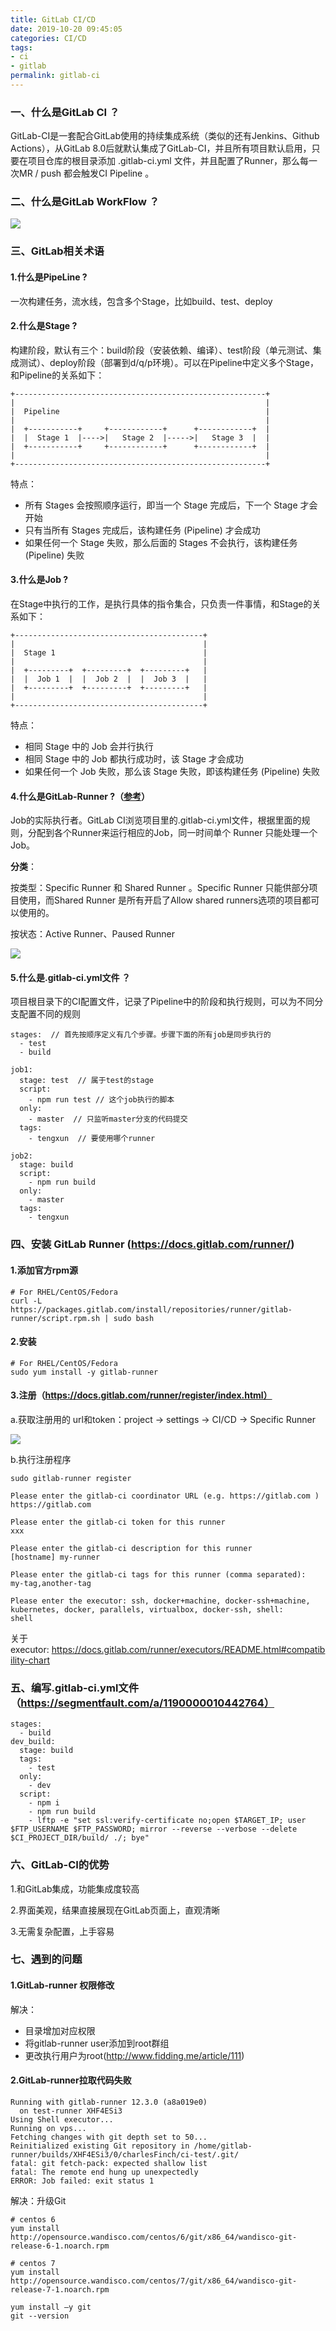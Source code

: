```yaml
---
title: GitLab CI/CD
date: 2019-10-20 09:45:05
categories: CI/CD
tags:
- ci
- gitlab
permalink: gitlab-ci
---
```

### 一、什么是GitLab CI ？
GitLab-CI是一套配合GitLab使用的持续集成系统（类似的还有Jenkins、Github Actions），从GitLab 8.0后就默认集成了GitLab-CI，并且所有项目默认启用，只要在项目仓库的根目录添加 .gitlab-ci.yml 文件，并且配置了Runner，那么每一次MR / push 都会触发CI Pipeline 。
<!--more-->
### 二、什么是GitLab WorkFlow ？
![](../images/gitlab-ci1.png)

### 三、GitLab相关术语
#### 1.什么是PipeLine ?
一次构建任务，流水线，包含多个Stage，比如build、test、deploy

#### 2.什么是Stage ?
构建阶段，默认有三个：build阶段（安装依赖、编译）、test阶段（单元测试、集成测试）、deploy阶段（部署到d/q/p环境）。可以在Pipeline中定义多个Stage，和Pipeline的关系如下：
```
+--------------------------------------------------------+
|                                                        |
|  Pipeline                                              |
|                                                        |
|  +-----------+     +------------+      +------------+  |
|  |  Stage 1  |---->|   Stage 2  |----->|   Stage 3  |  |
|  +-----------+     +------------+      +------------+  |
|                                                        |
+--------------------------------------------------------+
```
特点：
- 所有 Stages 会按照顺序运行，即当一个 Stage 完成后，下一个 Stage 才会开始
- 只有当所有 Stages 完成后，该构建任务 (Pipeline) 才会成功
- 如果任何一个 Stage 失败，那么后面的 Stages 不会执行，该构建任务 (Pipeline) 失败

#### 3.什么是Job ?
在Stage中执行的工作，是执行具体的指令集合，只负责一件事情，和Stage的关系如下：
```
+------------------------------------------+
|                                          |
|  Stage 1                                 |
|                                          |
|  +---------+  +---------+  +---------+   |
|  |  Job 1  |  |  Job 2  |  |  Job 3  |   |
|  +---------+  +---------+  +---------+   |
|                                          |
+------------------------------------------+
```
特点：
- 相同 Stage 中的 Job 会并行执行
- 相同 Stage 中的 Job 都执行成功时，该 Stage 才会成功
- 如果任何一个 Job 失败，那么该 Stage 失败，即该构建任务 (Pipeline) 失败

#### 4.什么是GitLab-Runner ?（[参考](https://www.upyun.com/tech/article/245/%E5%BD%93%E8%B0%88%E5%88%B0%20GitLab%20CI%20%E7%9A%84%E6%97%B6%E5%80%99%EF%BC%8C%E6%88%91%E4%BB%AC%E8%AF%A5%E8%81%8A%E4%BA%9B%E4%BB%80%E4%B9%88%EF%BC%88%E4%B8%8A%E7%AF%87%EF%BC%89.html)）
Job的实际执行者。GitLab CI浏览项目里的.gitlab-ci.yml文件，根据里面的规则，分配到各个Runner来运行相应的Job，同一时间单个 Runner 只能处理一个 Job。

**分类**：

按类型：Specific Runner 和 Shared Runner 。Specific Runner 只能供部分项目使用，而Shared Runner 是所有开启了Allow shared runners选项的项目都可以使用的。

按状态：Active Runner、Paused Runner

![](../images/gitlab-ci2.png)

#### 5.什么是.gitlab-ci.yml文件 ？
项目根目录下的CI配置文件，记录了Pipeline中的阶段和执行规则，可以为不同分支配置不同的规则
```
stages:  // 首先按顺序定义有几个步骤。步骤下面的所有job是同步执行的
  - test  
  - build
  
job1:
  stage: test  // 属于test的stage
  script:
    - npm run test // 这个job执行的脚本
  only:
    - master  // 只监听master分支的代码提交
  tags:
    - tengxun  // 要使用哪个runner

job2:
  stage: build
  script:
    - npm run build
  only:
    - master
  tags:
    - tengxun
```

### 四、安装 GitLab Runner (https://docs.gitlab.com/runner/)
#### 1.添加官方rpm源
```
# For RHEL/CentOS/Fedora
curl -L https://packages.gitlab.com/install/repositories/runner/gitlab-runner/script.rpm.sh | sudo bash
```
#### 2.安装
```
# For RHEL/CentOS/Fedora
sudo yum install -y gitlab-runner
```
#### 3.注册（https://docs.gitlab.com/runner/register/index.html）
a.获取注册用的 url和token：project -> settings -> CI/CD -> Specific Runner

![](../images/gitlab-ci3.png)

b.执行注册程序
```
sudo gitlab-runner register

Please enter the gitlab-ci coordinator URL (e.g. https://gitlab.com )
https://gitlab.com

Please enter the gitlab-ci token for this runner
xxx

Please enter the gitlab-ci description for this runner
[hostname] my-runner

Please enter the gitlab-ci tags for this runner (comma separated):
my-tag,another-tag

Please enter the executor: ssh, docker+machine, docker-ssh+machine, kubernetes, docker, parallels, virtualbox, docker-ssh, shell:
shell
```
关于executor: https://docs.gitlab.com/runner/executors/README.html#compatibility-chart

### 五、编写.gitlab-ci.yml文件（https://segmentfault.com/a/1190000010442764）
```
stages:
  - build
dev_build:
  stage: build
  tags:
    - test
  only:
    - dev
  script:
    - npm i
    - npm run build
    - lftp -e "set ssl:verify-certificate no;open $TARGET_IP; user $FTP_USERNAME $FTP_PASSWORD; mirror --reverse --verbose --delete $CI_PROJECT_DIR/build/ ./; bye"
```

### 六、GitLab-CI的优势
1.和GitLab集成，功能集成度较高

2.界面美观，结果直接展现在GitLab页面上，直观清晰

3.无需复杂配置，上手容易

### 七、遇到的问题
#### 1.GitLab-runner 权限修改
解决：
- 目录增加对应权限
- 将gitlab-runner user添加到root群组
- 更改执行用户为root(http://www.fidding.me/article/111)

#### 2.GitLab-runner拉取代码失败
```
Running with gitlab-runner 12.3.0 (a8a019e0)
  on test-runner XHF4ESi3
Using Shell executor...
Running on vps...
Fetching changes with git depth set to 50...
Reinitialized existing Git repository in /home/gitlab-runner/builds/XHF4ESi3/0/charlesFinch/ci-test/.git/
fatal: git fetch-pack: expected shallow list
fatal: The remote end hung up unexpectedly
ERROR: Job failed: exit status 1
```
解决：升级Git
```
# centos 6
yum install http://opensource.wandisco.com/centos/6/git/x86_64/wandisco-git-release-6-1.noarch.rpm

# centos 7
yum install http://opensource.wandisco.com/centos/7/git/x86_64/wandisco-git-release-7-1.noarch.rpm

yum install –y git
git --version
```
